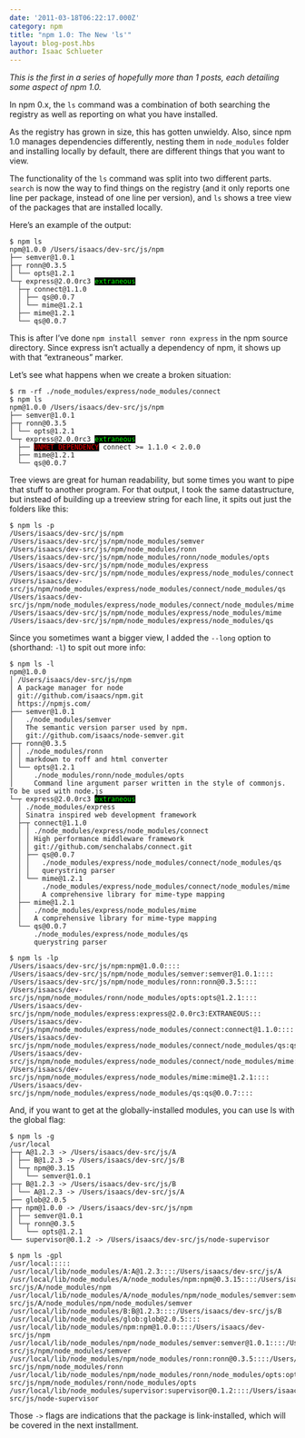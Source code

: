 ```yaml
---
date: '2011-03-18T06:22:17.000Z'
category: npm
title: "npm 1.0: The New 'ls'"
layout: blog-post.hbs
author: Isaac Schlueter
---
```


_This is the first in a series of hopefully more than 1 posts, each detailing some aspect of npm 1.0._

In npm 0.x, the `ls` command was a combination of both searching the registry as well as reporting on what you have installed.

As the registry has grown in size, this has gotten unwieldy. Also, since npm 1.0 manages dependencies differently, nesting them in `node_modules` folder and installing locally by default, there are different things that you want to view.

The functionality of the `ls` command was split into two different parts. `search` is now the way to find things on the registry (and it only reports one line per package, instead of one line per version), and `ls` shows a tree view of the packages that are installed locally.

Here’s an example of the output:

<pre><code>$ npm ls
npm@1.0.0 /Users/isaacs/dev-src/js/npm
├── semver@1.0.1
├─┬ ronn@0.3.5
│ └── opts@1.2.1
└─┬ express@2.0.0rc3 <span style="background:#000;color:#0f0;">extraneous</span>
  ├─┬ connect@1.1.0
  │ ├── qs@0.0.7
  │ └── mime@1.2.1
  ├── mime@1.2.1
  └── qs@0.0.7
</code></pre>

This is after I’ve done `npm install semver ronn express` in the npm source directory. Since express isn’t actually a dependency of npm, it shows up with that “extraneous” marker.

Let’s see what happens when we create a broken situation:

<pre><code>$ rm -rf ./node_modules/express/node_modules/connect
$ npm ls
npm@1.0.0 /Users/isaacs/dev-src/js/npm
├── semver@1.0.1
├─┬ ronn@0.3.5
│ └── opts@1.2.1
└─┬ express@2.0.0rc3 <span style="background:#000;color:#0f0;">extraneous</span>
  ├── <span style="background:#000;color:#f00;">UNMET DEPENDENCY</span> connect &gt;= 1.1.0 &lt; 2.0.0
  ├── mime@1.2.1
  └── qs@0.0.7
</code></pre>

Tree views are great for human readability, but some times you want to pipe that stuff to another program. For that output, I took the same datastructure, but instead of building up a treeview string for each line, it spits out just the folders like this:

```
$ npm ls -p
/Users/isaacs/dev-src/js/npm
/Users/isaacs/dev-src/js/npm/node_modules/semver
/Users/isaacs/dev-src/js/npm/node_modules/ronn
/Users/isaacs/dev-src/js/npm/node_modules/ronn/node_modules/opts
/Users/isaacs/dev-src/js/npm/node_modules/express
/Users/isaacs/dev-src/js/npm/node_modules/express/node_modules/connect
/Users/isaacs/dev-src/js/npm/node_modules/express/node_modules/connect/node_modules/qs
/Users/isaacs/dev-src/js/npm/node_modules/express/node_modules/connect/node_modules/mime
/Users/isaacs/dev-src/js/npm/node_modules/express/node_modules/mime
/Users/isaacs/dev-src/js/npm/node_modules/express/node_modules/qs
```

Since you sometimes want a bigger view, I added the `--long` option to (shorthand: `-l`) to spit out more info:

<pre><code>$ npm ls -l
npm@1.0.0
│ /Users/isaacs/dev-src/js/npm
│ A package manager for node
│ git://github.com/isaacs/npm.git
│ https://npmjs.com/
├── semver@1.0.1
│   ./node_modules/semver
│   The semantic version parser used by npm.
│   git://github.com/isaacs/node-semver.git
├─┬ ronn@0.3.5
│ │ ./node_modules/ronn
│ │ markdown to roff and html converter
│ └── opts@1.2.1
│     ./node_modules/ronn/node_modules/opts
│     Command line argument parser written in the style of commonjs. To be used with node.js
└─┬ express@2.0.0rc3 <span style="background:#000;color:#0f0;">extraneous</span>
  │ ./node_modules/express
  │ Sinatra inspired web development framework
  ├─┬ connect@1.1.0
  │ │ ./node_modules/express/node_modules/connect
  │ │ High performance middleware framework
  │ │ git://github.com/senchalabs/connect.git
  │ ├── qs@0.0.7
  │ │   ./node_modules/express/node_modules/connect/node_modules/qs
  │ │   querystring parser
  │ └── mime@1.2.1
  │     ./node_modules/express/node_modules/connect/node_modules/mime
  │     A comprehensive library for mime-type mapping
  ├── mime@1.2.1
  │   ./node_modules/express/node_modules/mime
  │   A comprehensive library for mime-type mapping
  └── qs@0.0.7
      ./node_modules/express/node_modules/qs
      querystring parser

$ npm ls -lp
/Users/isaacs/dev-src/js/npm:npm@1.0.0::::
/Users/isaacs/dev-src/js/npm/node_modules/semver:semver@1.0.1::::
/Users/isaacs/dev-src/js/npm/node_modules/ronn:ronn@0.3.5::::
/Users/isaacs/dev-src/js/npm/node_modules/ronn/node_modules/opts:opts@1.2.1::::
/Users/isaacs/dev-src/js/npm/node_modules/express:express@2.0.0rc3:EXTRANEOUS:::
/Users/isaacs/dev-src/js/npm/node_modules/express/node_modules/connect:connect@1.1.0::::
/Users/isaacs/dev-src/js/npm/node_modules/express/node_modules/connect/node_modules/qs:qs@0.0.7::::
/Users/isaacs/dev-src/js/npm/node_modules/express/node_modules/connect/node_modules/mime:mime@1.2.1::::
/Users/isaacs/dev-src/js/npm/node_modules/express/node_modules/mime:mime@1.2.1::::
/Users/isaacs/dev-src/js/npm/node_modules/express/node_modules/qs:qs@0.0.7::::
</code></pre>

And, if you want to get at the globally-installed modules, you can use ls with the global flag:

```
$ npm ls -g
/usr/local
├─┬ A@1.2.3 -> /Users/isaacs/dev-src/js/A
│ ├── B@1.2.3 -> /Users/isaacs/dev-src/js/B
│ └─┬ npm@0.3.15
│   └── semver@1.0.1
├─┬ B@1.2.3 -> /Users/isaacs/dev-src/js/B
│ └── A@1.2.3 -> /Users/isaacs/dev-src/js/A
├── glob@2.0.5
├─┬ npm@1.0.0 -> /Users/isaacs/dev-src/js/npm
│ ├── semver@1.0.1
│ └─┬ ronn@0.3.5
│   └── opts@1.2.1
└── supervisor@0.1.2 -> /Users/isaacs/dev-src/js/node-supervisor

$ npm ls -gpl
/usr/local:::::
/usr/local/lib/node_modules/A:A@1.2.3::::/Users/isaacs/dev-src/js/A
/usr/local/lib/node_modules/A/node_modules/npm:npm@0.3.15::::/Users/isaacs/dev-src/js/A/node_modules/npm
/usr/local/lib/node_modules/A/node_modules/npm/node_modules/semver:semver@1.0.1::::/Users/isaacs/dev-src/js/A/node_modules/npm/node_modules/semver
/usr/local/lib/node_modules/B:B@1.2.3::::/Users/isaacs/dev-src/js/B
/usr/local/lib/node_modules/glob:glob@2.0.5::::
/usr/local/lib/node_modules/npm:npm@1.0.0::::/Users/isaacs/dev-src/js/npm
/usr/local/lib/node_modules/npm/node_modules/semver:semver@1.0.1::::/Users/isaacs/dev-src/js/npm/node_modules/semver
/usr/local/lib/node_modules/npm/node_modules/ronn:ronn@0.3.5::::/Users/isaacs/dev-src/js/npm/node_modules/ronn
/usr/local/lib/node_modules/npm/node_modules/ronn/node_modules/opts:opts@1.2.1::::/Users/isaacs/dev-src/js/npm/node_modules/ronn/node_modules/opts
/usr/local/lib/node_modules/supervisor:supervisor@0.1.2::::/Users/isaacs/dev-src/js/node-supervisor
```

Those `->` flags are indications that the package is link-installed, which will be covered in the next installment.
